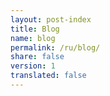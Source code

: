 ```yaml
---
layout: post-index
title: Blog
name: blog
permalink: /ru/blog/
share: false
version: 1
translated: false
---
```



